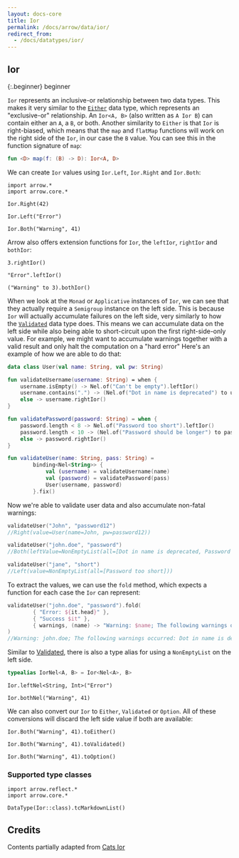 ```yaml
---
layout: docs-core
title: Ior
permalink: /docs/arrow/data/ior/
redirect_from:
  - /docs/datatypes/ior/
---
```


## Ior

{:.beginner}
beginner

`Ior` represents an inclusive-or relationship between two data types.
This makes it very similar to the [`Either`](/docs/arrow/core/either) data type, which represents an "exclusive-or" relationship.
An `Ior<A, B>` (also written as `A Ior B`) can contain either an `A`, a `B`, or both.
Another similarity to `Either` is that `Ior` is right-biased,
which means that the `map` and `flatMap` functions will work on the right side of the `Ior`, in our case the `B` value.
You can see this in the function signature of `map`:

```kotlin
fun <D> map(f: (B) -> D): Ior<A, D>
```

We can create `Ior` values using `Ior.Left`, `Ior.Right` and `Ior.Both`:

```kotlin:ank
import arrow.*
import arrow.core.*

Ior.Right(42)
```

```kotlin:ank
Ior.Left("Error")
```

```kotlin:ank
Ior.Both("Warning", 41)
```

Arrow also offers extension functions for `Ior`, the `leftIor`, `rightIor` and `bothIor`:

```kotlin:ank
3.rightIor()
```

```kotlin:ank
"Error".leftIor()
```

```kotlin:ank
("Warning" to 3).bothIor()
```


When we look at the `Monad` or `Applicative` instances of `Ior`, we can see that they actually require a `Semigroup` instance on the left side.
This is because `Ior` will actually accumulate failures on the left side, very similarly to how the [`Validated`](/docs/arrow/data/validated) data type does.
This means we can accumulate data on the left side while also being able to short-circuit upon the first right-side-only value.
For example, we might want to accumulate warnings together with a valid result and only halt the computation on a "hard error"
Here's an example of how we are able to do that:

```kotlin
data class User(val name: String, val pw: String)

fun validateUsername(username: String) = when {
    username.isEmpty() -> Nel.of("Can't be empty").leftIor()
    username.contains(".") -> (Nel.of("Dot in name is deprecated") to username).bothIor()
    else -> username.rightIor()
}

fun validatePassword(password: String) = when {
    password.length < 8 -> Nel.of("Password too short").leftIor()
    password.length < 10 -> (Nel.of("Password should be longer") to password).bothIor()
    else -> password.rightIor()
}

fun validateUser(name: String, pass: String) =
        binding<Nel<String>> {
            val (username) = validateUsername(name)
            val (password) = validatePassword(pass)
            User(username, password)
        }.fix()
```

Now we're able to validate user data and also accumulate non-fatal warnings:

```kotlin
validateUser("John", "password12")
//Right(value=User(name=John, pw=password12))
```

```kotlin
validateUser("john.doe", "password")
//Both(leftValue=NonEmptyList(all=[Dot in name is deprecated, Password should be longer]), rightValue=User(name=john.doe, pw=password))
```

```kotlin
validateUser("jane", "short")
//Left(value=NonEmptyList(all=[Password too short]))
```

To extract the values, we can use the `fold` method, which expects a function for each case the `Ior` can represent:

```kotlin
validateUser("john.doe", "password").fold(
        { "Error: ${it.head}" },
        { "Success $it" },
        { warnings, (name) -> "Warning: $name; The following warnings occurred: ${warnings.show()}" }
)
//Warning: john.doe; The following warnings occurred: Dot in name is deprecated, Password should be longer
```
Similar to [Validated](/docs/arrow/data/validated), there is also a type alias for using a `NonEmptyList` on the left side.

```kotlin
typealias IorNel<A, B> = Ior<Nel<A>, B>
```

```kotlin:ank
Ior.leftNel<String, Int>("Error")
```

```kotlin:ank
Ior.bothNel("Warning", 41)
```

We can also convert our `Ior` to `Either`, `Validated` or `Option`.
All of these conversions will discard the left side value if both are available:

```kotlin:ank
Ior.Both("Warning", 41).toEither()
```

```kotlin:ank
Ior.Both("Warning", 41).toValidated()
```

```kotlin:ank
Ior.Both("Warning", 41).toOption()
```

### Supported type classes

```kotlin:ank:replace
import arrow.reflect.*
import arrow.core.*

DataType(Ior::class).tcMarkdownList()
```

## Credits

Contents partially adapted from [Cats Ior](https://typelevel.org/cats/datatypes/ior.html)
